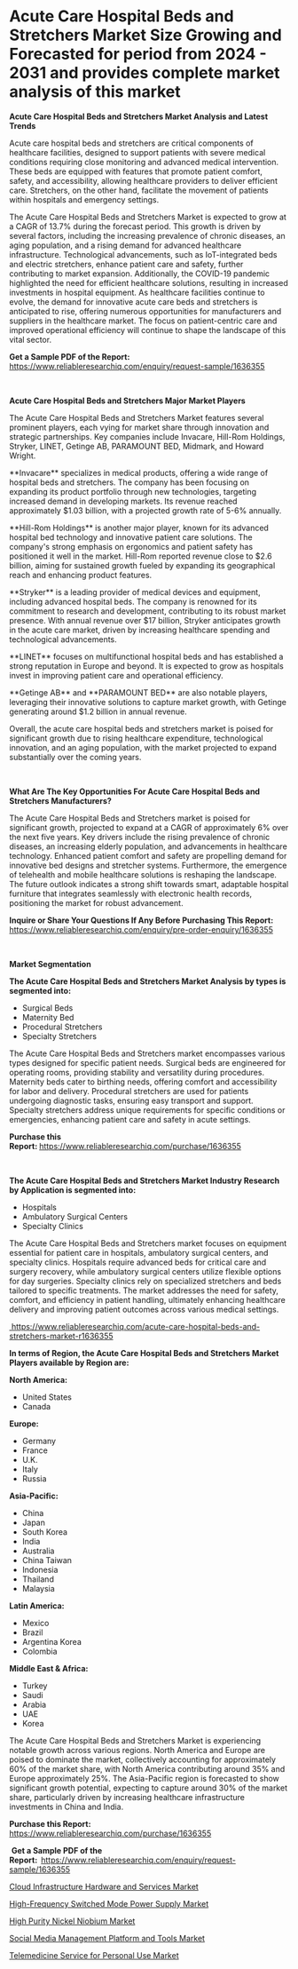 <p><h1>Acute Care Hospital Beds and Stretchers Market Size Growing and Forecasted for period from 2024 - 2031 and provides complete market analysis of this market</h1></p><p><strong>Acute Care Hospital Beds and Stretchers Market Analysis and Latest Trends</strong></p>
<p><p>Acute care hospital beds and stretchers are critical components of healthcare facilities, designed to support patients with severe medical conditions requiring close monitoring and advanced medical intervention. These beds are equipped with features that promote patient comfort, safety, and accessibility, allowing healthcare providers to deliver efficient care. Stretchers, on the other hand, facilitate the movement of patients within hospitals and emergency settings.</p><p>The Acute Care Hospital Beds and Stretchers Market is expected to grow at a CAGR of 13.7% during the forecast period. This growth is driven by several factors, including the increasing prevalence of chronic diseases, an aging population, and a rising demand for advanced healthcare infrastructure. Technological advancements, such as IoT-integrated beds and electric stretchers, enhance patient care and safety, further contributing to market expansion. Additionally, the COVID-19 pandemic highlighted the need for efficient healthcare solutions, resulting in increased investments in hospital equipment. As healthcare facilities continue to evolve, the demand for innovative acute care beds and stretchers is anticipated to rise, offering numerous opportunities for manufacturers and suppliers in the healthcare market. The focus on patient-centric care and improved operational efficiency will continue to shape the landscape of this vital sector.</p></p>
<p><strong>Get a Sample PDF of the Report:&nbsp;</strong> <a href="https://www.reliableresearchiq.com/enquiry/request-sample/1636355?utm_campaign=1137&utm_medium=2&utm_source=Github&utm_content=ia&utm_term=07122024&utm_id=acute-care-hospital-beds-and-stretchers">https://www.reliableresearchiq.com/enquiry/request-sample/1636355</a></p>
<p>&nbsp;</p>
<p><strong>Acute Care Hospital Beds and Stretchers Major Market Players</strong></p>
<p><p>The Acute Care Hospital Beds and Stretchers Market features several prominent players, each vying for market share through innovation and strategic partnerships. Key companies include Invacare, Hill-Rom Holdings, Stryker, LINET, Getinge AB, PARAMOUNT BED, Midmark, and Howard Wright.</p><p>**Invacare** specializes in medical products, offering a wide range of hospital beds and stretchers. The company has been focusing on expanding its product portfolio through new technologies, targeting increased demand in developing markets. Its revenue reached approximately $1.03 billion, with a projected growth rate of 5-6% annually.</p><p>**Hill-Rom Holdings** is another major player, known for its advanced hospital bed technology and innovative patient care solutions. The company's strong emphasis on ergonomics and patient safety has positioned it well in the market. Hill-Rom reported revenue close to $2.6 billion, aiming for sustained growth fueled by expanding its geographical reach and enhancing product features.</p><p>**Stryker** is a leading provider of medical devices and equipment, including advanced hospital beds. The company is renowned for its commitment to research and development, contributing to its robust market presence. With annual revenue over $17 billion, Stryker anticipates growth in the acute care market, driven by increasing healthcare spending and technological advancements.</p><p>**LINET** focuses on multifunctional hospital beds and has established a strong reputation in Europe and beyond. It is expected to grow as hospitals invest in improving patient care and operational efficiency.</p><p>**Getinge AB** and **PARAMOUNT BED** are also notable players, leveraging their innovative solutions to capture market growth, with Getinge generating around $1.2 billion in annual revenue.</p><p>Overall, the acute care hospital beds and stretchers market is poised for significant growth due to rising healthcare expenditure, technological innovation, and an aging population, with the market projected to expand substantially over the coming years.</p></p>
<p>&nbsp;</p>
<p><strong>What Are The Key Opportunities For Acute Care Hospital Beds and Stretchers Manufacturers?</strong></p>
<p><p>The Acute Care Hospital Beds and Stretchers market is poised for significant growth, projected to expand at a CAGR of approximately 6% over the next five years. Key drivers include the rising prevalence of chronic diseases, an increasing elderly population, and advancements in healthcare technology. Enhanced patient comfort and safety are propelling demand for innovative bed designs and stretcher systems. Furthermore, the emergence of telehealth and mobile healthcare solutions is reshaping the landscape. The future outlook indicates a strong shift towards smart, adaptable hospital furniture that integrates seamlessly with electronic health records, positioning the market for robust advancement.</p></p>
<p><strong>Inquire or Share Your Questions If Any Before Purchasing This Report:</strong> <a href="https://www.reliableresearchiq.com/enquiry/pre-order-enquiry/1636355?utm_campaign=1137&utm_medium=2&utm_source=Github&utm_content=ia&utm_term=07122024&utm_id=acute-care-hospital-beds-and-stretchers">https://www.reliableresearchiq.com/enquiry/pre-order-enquiry/1636355</a></p>
<p>&nbsp;</p>
<p><strong>Market Segmentation</strong></p>
<p><strong>The Acute Care Hospital Beds and Stretchers Market Analysis by types is segmented into:</strong></p>
<p><ul><li>Surgical Beds</li><li>Maternity Bed</li><li>Procedural Stretchers</li><li>Specialty Stretchers</li></ul></p>
<p><p>The Acute Care Hospital Beds and Stretchers market encompasses various types designed for specific patient needs. Surgical beds are engineered for operating rooms, providing stability and versatility during procedures. Maternity beds cater to birthing needs, offering comfort and accessibility for labor and delivery. Procedural stretchers are used for patients undergoing diagnostic tasks, ensuring easy transport and support. Specialty stretchers address unique requirements for specific conditions or emergencies, enhancing patient care and safety in acute settings.</p></p>
<p><strong>Purchase this Report:&nbsp;</strong><a href="https://www.reliableresearchiq.com/purchase/1636355?utm_campaign=1137&utm_medium=2&utm_source=Github&utm_content=ia&utm_term=07122024&utm_id=acute-care-hospital-beds-and-stretchers">https://www.reliableresearchiq.com/purchase/1636355</a></p>
<p>&nbsp;</p>
<p><strong>The Acute Care Hospital Beds and Stretchers Market Industry Research by Application is segmented into:</strong></p>
<p><ul><li>Hospitals</li><li>Ambulatory Surgical Centers</li><li>Specialty Clinics</li></ul></p>
<p><p>The Acute Care Hospital Beds and Stretchers market focuses on equipment essential for patient care in hospitals, ambulatory surgical centers, and specialty clinics. Hospitals require advanced beds for critical care and surgery recovery, while ambulatory surgical centers utilize flexible options for day surgeries. Specialty clinics rely on specialized stretchers and beds tailored to specific treatments. The market addresses the need for safety, comfort, and efficiency in patient handling, ultimately enhancing healthcare delivery and improving patient outcomes across various medical settings.</p></p>
<p><a href="https://www.reliableresearchiq.com/acute-care-hospital-beds-and-stretchers-market-r1636355?utm_campaign=1137&utm_medium=2&utm_source=Github&utm_content=ia&utm_term=07122024&utm_id=acute-care-hospital-beds-and-stretchers">&nbsp;https://www.reliableresearchiq.com/acute-care-hospital-beds-and-stretchers-market-r1636355</a></p>
<p><strong>In terms of Region, the Acute Care Hospital Beds and Stretchers Market Players available by Region are:</strong></p>
<p>
    <p> <strong> North America: </strong>
        <ul>
            <li>United States</li>
            <li>Canada</li>
        </ul>
        </p> 
    <p> <strong> Europe: </strong>
        <ul>
            <li>Germany</li>
            <li>France</li>
            <li>U.K.</li>
            <li>Italy</li>
            <li>Russia</li>
        </ul>
        </p> 
    <p> <strong> Asia-Pacific: </strong>
        <ul>
            <li>China</li>
            <li>Japan</li>
            <li>South Korea</li>
            <li>India</li>
            <li>Australia</li>
            <li>China Taiwan</li>
            <li>Indonesia</li>
            <li>Thailand</li>
            <li>Malaysia</li>
        </ul>
        </p> 
    <p> <strong> Latin America: </strong>
        <ul>
            <li>Mexico</li>
            <li>Brazil</li>
            <li>Argentina Korea</li>
            <li>Colombia</li>
        </ul>
        </p> 
    <p> <strong> Middle East & Africa: </strong>
        <ul>
            <li>Turkey</li>
            <li>Saudi</li>
            <li>Arabia</li>
            <li>UAE</li>
            <li>Korea</li>
        </ul>
    </p>
    </p>
<p><p>The Acute Care Hospital Beds and Stretchers Market is experiencing notable growth across various regions. North America and Europe are poised to dominate the market, collectively accounting for approximately 60% of the market share, with North America contributing around 35% and Europe approximately 25%. The Asia-Pacific region is forecasted to show significant growth potential, expecting to capture around 30% of the market share, particularly driven by increasing healthcare infrastructure investments in China and India.</p></p>
<p><strong>Purchase this Report: </strong><a href="https://www.reliableresearchiq.com/purchase/1636355?utm_campaign=1137&utm_medium=2&utm_source=Github&utm_content=ia&utm_term=07122024&utm_id=acute-care-hospital-beds-and-stretchers">https://www.reliableresearchiq.com/purchase/1636355</a></p>
<p>&nbsp;<strong>Get a Sample PDF of the Report:&nbsp;&nbsp;</strong><a href="https://www.reliableresearchiq.com/enquiry/request-sample/1636355?utm_campaign=1137&utm_medium=2&utm_source=Github&utm_content=ia&utm_term=07122024&utm_id=acute-care-hospital-beds-and-stretchers">https://www.reliableresearchiq.com/enquiry/request-sample/1636355</a></p>
<p><strong></strong></p>
<p><p><a href="https://www.linkedin.com/pulse/financial-insights-market-potential-cloud-infrastructure-hardware-hig6e?utm_campaign=1137&utm_medium=2&utm_source=Github&utm_content=ia&utm_term=07122024&utm_id=acute-care-hospital-beds-and-stretchers">Cloud Infrastructure Hardware and Services Market</a></p><p><a href="https://issuu.com/reportprime-2/docs/high-frequency-switched-mode-power-supply-market-s?utm_campaign=1137&utm_medium=2&utm_source=Github&utm_content=ia&utm_term=07122024&utm_id=acute-care-hospital-beds-and-stretchers">High-Frequency Switched Mode Power Supply Market</a></p><p><a href="https://issuu.com/reportprime-2/docs/high-purity-nickel-niobium-market-size-2030.pptx?utm_campaign=1137&utm_medium=2&utm_source=Github&utm_content=ia&utm_term=07122024&utm_id=acute-care-hospital-beds-and-stretchers">High Purity Nickel Niobium Market</a></p><p><a href="https://www.linkedin.com/pulse/social-media-management-platform-tools-industry-resonance-75-5988c?utm_campaign=1137&utm_medium=2&utm_source=Github&utm_content=ia&utm_term=07122024&utm_id=acute-care-hospital-beds-and-stretchers">Social Media Management Platform and Tools Market</a></p><p><a href="https://www.linkedin.com/pulse/t-insight-dial-ziosf?utm_campaign=1137&utm_medium=2&utm_source=Github&utm_content=ia&utm_term=07122024&utm_id=acute-care-hospital-beds-and-stretchers">Telemedicine Service for Personal Use Market</a></p></p>